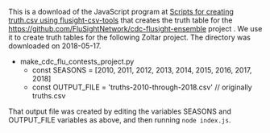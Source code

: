 This is a download of the JavaScript program at 
[Scripts for creating truth.csv using flusight-csv-tools]( https://gist.github.com/lepisma/f7b92d7eadd19d1384834ed32af5d53a)
that creates the truth table for the https://github.com/FluSightNetwork/cdc-flusight-ensemble project . We use it to
create truth tables for the following Zoltar project. The directory was downloaded on 2018-05-17.

- make_cdc_flu_contests_project.py
  - const SEASONS = [2010, 2011, 2012, 2013, 2014, 2015, 2016, 2017, 2018]
  - const OUTPUT_FILE = 'truths-2010-through-2018.csv' // originally truths.csv

That output file was created by editing the variables SEASONS and OUTPUT_FILE variables as above, and then running
`node index.js`.

